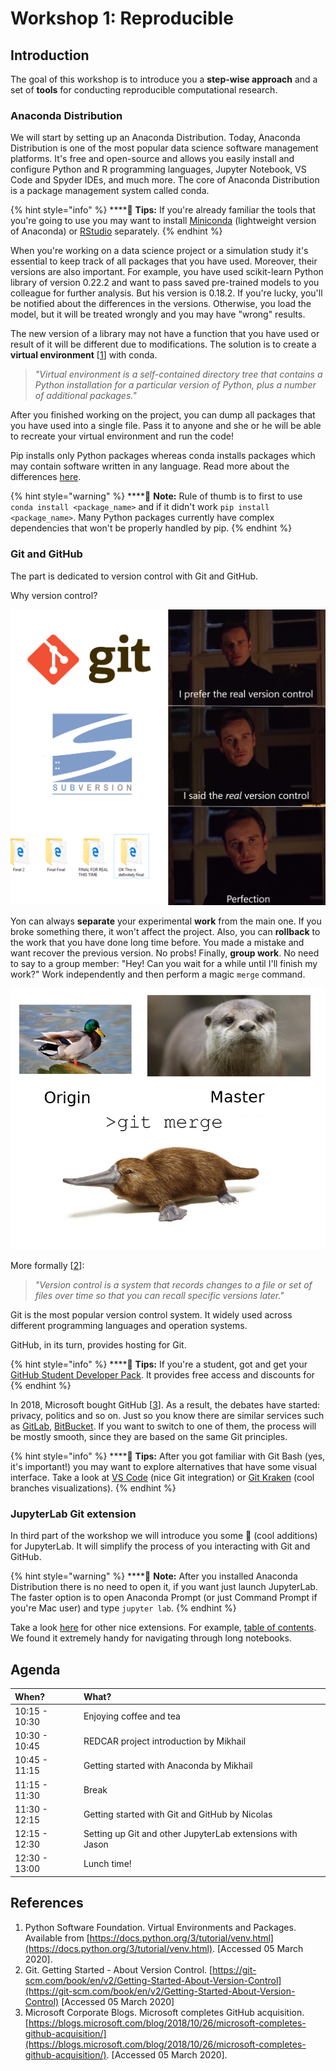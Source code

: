 # Workshop 1: Reproducible

## Introduction

The goal of this workshop is to introduce you a **step-wise approach** and a set of **tools** for conducting reproducible computational research.

### Anaconda Distribution

We will start by setting up an Anaconda Distribution. Today, Anaconda Distribution is one of the most popular data science software management platforms. It's free and open-source and allows you easily install and configure Python and R programming languages, Jupyter Notebook, VS Code and Spyder IDEs, and much more. The core of Anaconda Distribution is a package management system called conda.

{% hint style="info" %}
 ****🧙 **Tips:** If you're already familiar the tools that you're going to use you may want to install [Miniconda](https://docs.conda.io/en/latest/miniconda.html) \(lightweight version of Anaconda\) or [RStudio](https://rstudio.com/) separately.
{% endhint %}

When you're working on a data science project or a simulation study it's essential to keep track of all packages that you have used. Moreover, their versions are also important. For example, you have used scikit-learn Python library of version 0.22.2 and want to pass saved pre-trained models to you colleague for further analysis. But his version is 0.18.2. If you're lucky, you'll be notified about the differences in the versions. Otherwise, you load the model, but it will be treated wrongly and you may have "wrong" results.  

The new version of a library may not have a function that you have used or result of it will be different due to modifications. The solution is to create a **virtual environment** \[[1](https://docs.python.org/3/tutorial/venv.html)\] with conda.

> _"Virtual environment is a self-contained directory tree that contains a Python installation for a particular version of Python, plus a number of additional packages."_

After you finished working on the project, you can dump all packages that you have used into a single file. Pass it to anyone and she or he will be able to recreate your virtual environment and run the code!

Pip installs only Python packages whereas conda installs packages which may contain software written in any language. Read more about the differences [here](https://www.anaconda.com/understanding-conda-and-pip/).

{% hint style="warning" %}
\*\*\*\*🧠 **Note:** Rule of thumb is to first to use `conda install <package_name>` and if it didn't work `pip install <package_name>`. Many Python packages currently have complex dependencies that won't be properly handled by pip.
{% endhint %}

### Git and GitHub

The part is dedicated to version control with Git and GitHub. 

Why version control?

![How many time you have followed the third path?](../.gitbook/assets/version-control.png)

Yon can always **separate** your experimental **work** from the main one. If you broke something there, it won't affect the project. Also, you can **rollback** to the work that you have done long time before. You made a mistake and want recover the previous version. No probs! Finally, **group work**. No need to say to a group member: "Hey! Can you wait for a while until I'll finish my work?" Work independently and then perform a magic `merge` command.

![Git merge gives your project new cool features.  ](../.gitbook/assets/merge.png)

More formally \[[2](https://git-scm.com/book/en/v2/Getting-Started-About-Version-Control)\]:

> _"Version control is a system that records changes to a file or set of files over time so that you can recall specific versions later."_

Git is the most popular version control system. It widely used across different programming languages and operation systems. 

GitHub, in its turn, provides hosting for Git.

{% hint style="info" %}
\*\*\*\*🧙 **Tips:** If you're a student, got and get your [GitHub Student Developer Pack](https://education.github.com/pack). It provides free access and discounts for 
{% endhint %}

In 2018, Microsoft bought GitHub \[[3](https://blogs.microsoft.com/blog/2018/10/26/microsoft-completes-github-acquisition/)\]. As a result, the debates have started: privacy, politics and so on. Just so you know there are similar services such as [GitLab](https://about.gitlab.com/), [BitBucket](https://bitbucket.org/product). If you want to switch to one of them, the process will be mostly smooth, since they are based on the same Git principles.

{% hint style="info" %}
 ****🧙 **Tips:** After you got familiar with Git Bash \(yes, it's important!\) you may want to explore alternatives that have some visual interface. Take a look at [VS Code](https://code.visualstudio.com/) \(nice Git integration\) or [Git Kraken](https://www.gitkraken.com/) \(cool branches visualizations\).
{% endhint %}

### JupyterLab Git extension

In third part of the workshop we will introduce you some 🍪 \(cool additions\) for JupyterLab. It will simplify the process of you interacting with Git and GitHub.

{% hint style="warning" %}
\*\*\*\*🧠 **Note:** After you installed Anaconda Distribution there is no need to open it, if you want just launch JupyterLab. The faster option is to open Anaconda Prompt \(or just Command Prompt if you're Mac user\) and type `jupyter lab`.
{% endhint %}

Take a look [here](https://github.com/mauhai/awesome-jupyterlab) for other nice extensions. For example, [table of contents](https://github.com/ian-r-rose/jupyterlab-toc). We found it extremely handy for navigating through long notebooks.

## Agenda

| When? | What? |
| :--- | :--- |
| 10:15 - 10:30 | Enjoying coffee and tea |
| 10:30 - 10:45 | REDCAR project introduction by Mikhail |
| 10:45 - 11:15 | Getting started with Anaconda by Mikhail |
| 11:15 - 11:30 | Break |
| 11:30 - 12:15 | Getting started with Git and GitHub by Nicolas |
| 12:15 - 12:30 | Setting up Git and other JupyterLab extensions with Jason |
| 12:30 - 13:00 | Lunch time! |

## References

1. Python Software Foundation. Virtual Environments and Packages. Available from [https://docs.python.org/3/tutorial/venv.html](https://docs.python.org/3/tutorial/venv.html). \[Accessed 05 March 2020\].
2. Git. Getting Started - About Version Control. [https://git-scm.com/book/en/v2/Getting-Started-About-Version-Control](https://git-scm.com/book/en/v2/Getting-Started-About-Version-Control) \[Accessed 05 March 2020\]
3. Microsoft Corporate Blogs. Microsoft completes GitHub acquisition. [https://blogs.microsoft.com/blog/2018/10/26/microsoft-completes-github-acquisition/](https://blogs.microsoft.com/blog/2018/10/26/microsoft-completes-github-acquisition/). \[Accessed 05 March 2020\].

